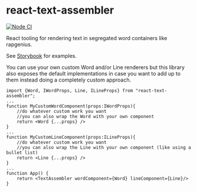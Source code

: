 # react-text-assembler

[![Node CI](https://github.com/UltimateForm/react-text-assembler/actions/workflows/node.yml/badge.svg)](https://github.com/UltimateForm/react-text-assembler/actions/workflows/node.yml)

React tooling for rendering text in segregated word containers like rapgenius.

See [Storybook](https://ultimateform.github.io/react-text-assembler/) for examples.

You can use your own custom Word and/or Line renderers but this library also exposes the default implementations in case you want to add up to them instead doing a completely custom approach.

```tsx
import {Word, IWordProps, Line, ILineProps} from "react-text-assembler";
...
function MyCustomWordComponent(props:IWordProps){
	//do whatever custom work you want
	//you can also wrap the Word with your own component
	return <Word {...props} />
}
...
function MyCustomLineComponent(props:ILineProps){
	//do whatever custom work you want
	//you can also wrap the Line with your own component (like using a bullet list)
	return <Line {...props} />
}
...
function App() {
	return <TextAssembler wordComponent={Word} lineComponent={Line}/>
}
```
